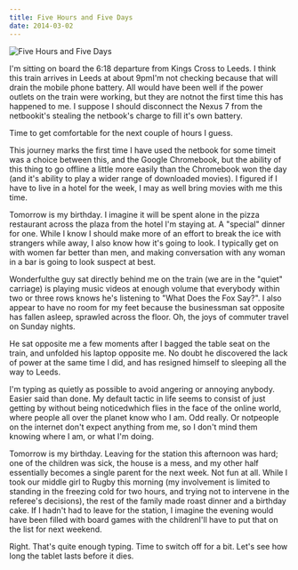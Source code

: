 ```yaml
---
title: Five Hours and Five Days
date: 2014-03-02
---
```


![Five Hours and Five Days](https://source.unsplash.com/ZYYS1kapOm8/1600x900)

I'm sitting on board the 6:18 departure from Kings Cross to Leeds. I think this train arrives in Leeds at about 9pmI'm not checking because that will drain the mobile phone battery. All would have been well if the power outlets on the train were working, but they are notnot the first time this has happened to me. I suppose I should disconnect the Nexus 7 from the netbookit's stealing the netbook's charge to fill it's own battery.

Time to get comfortable for the next couple of hours I guess.

This journey marks the first time I have used the netbook for some timeit was a choice between this, and the Google Chromebook, but the ability of this thing to go offline a little more easily than the Chromebook won the day (and it's ability to play a wider range of downloaded movies). I figured if I have to live in a hotel for the week, I may as well bring movies with me this time.

Tomorrow is my birthday. I imagine it will be spent alone in the pizza restaurant across the plaza from the hotel I'm staying at. A "special" dinner for one. While I know I should make more of an effort to break the ice with strangers while away, I also know how it's going to look. I typically get on with women far better than men, and making conversation with any woman in a bar is going to look suspect at best.

Wonderfulthe guy sat directly behind me on the train (we are in the "quiet" carriage) is playing music videos at enough volume that everybody within two or three rows knows he's listening to "What Does the Fox Say?". I also appear to have no room for my feet because the businessman sat opposite has fallen asleep, sprawled across the floor. Oh, the joys of commuter travel on Sunday nights.

He sat opposite me a few moments after I bagged the table seat on the train, and unfolded his laptop opposite me. No doubt he discovered the lack of power at the same time I did, and has resigned himself to sleeping all the way to Leeds.

I'm typing as quietly as possible to avoid angering or annoying anybody. Easier said than done. My default tactic in life seems to consist of just getting by without being noticedwhich flies in the face of the online world, where people all over the planet know who I am. Odd really. Or notpeople on the internet don't expect anything from me, so I don't mind them knowing where I am, or what I'm doing.

Tomorrow is my birthday. Leaving for the station this afternoon was hard; one of the children was sick, the house is a mess, and my other half essentially becomes a single parent for the next week. Not fun at all. While I took our middle girl to Rugby this morning (my involvement is limited to standing in the freezing cold for two hours, and trying not to intervene in the referee's decisions), the rest of the family made roast dinner and a birthday cake. If I hadn't had to leave for the station, I imagine the evening would have been filled with board games with the childrenI'll have to put that on the list for next weekend.

Right. That's quite enough typing. Time to switch off for a bit. Let's see how long the tablet lasts before it dies.